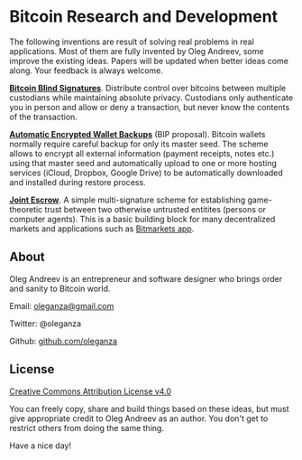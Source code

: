 Bitcoin Research and Development
================================

The following inventions are result of solving real problems in real applications. Most of them are fully invented by Oleg Andreev, some improve the existing ideas. Papers will be updated when better ideas come along. Your feedback is always welcome.

**[Bitcoin Blind Signatures](BitcoinBlindSignatures.md)**. Distribute control over bitcoins between multiple custodians while maintaining absolute privacy. Custodians only authenticate you in person and allow or deny a transaction, but never know the contents of the transaction.

**[Automatic Encrypted Wallet Backups](AutomaticEncryptedWalletBackups.md)** (BIP proposal). Bitcoin wallets normally require careful backup for only its master seed. The scheme allows to encrypt all external information (payment receipts, notes etc.) using that master seed and automatically upload to one or more hosting services (iCloud, Dropbox, Google Drive) to be automatically downloaded and installed during restore process.

**[Joint Escrow](JointEscrow.md)**. A simple multi-signature scheme for establishing game-theoretic trust between two otherwise untrusted entitites (persons or computer agents). This is a basic building block for many decentralized markets and applications such as [Bitmarkets app](http://voluntary.net/bitmarkets/).


About
-----

Oleg Andreev is an entrepreneur and software designer who brings order and sanity to Bitcoin world.

Email: oleganza@gmail.com

Twitter: @oleganza

Github: [github.com/oleganza](https://github.com/oleganza)


License
-------

[Creative Commons Attribution License v4.0](http://creativecommons.org/licenses/by/4.0/)

You can freely copy, share and build things based on these ideas, but must give appropriate credit to Oleg Andreev as an author. You don't get to restrict others from doing the same thing.

Have a nice day!
